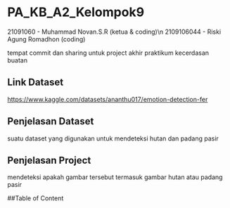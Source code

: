 # PA_KB_A2_Kelompok9

21091060 - Muhammad Novan.S.R (ketua & coding)\n
2109106044 - Riski Agung Romadhon (coding)

tempat commit dan sharing untuk project akhir praktikum kecerdasan buatan

## Link Dataset
https://www.kaggle.com/datasets/ananthu017/emotion-detection-fer

## Penjelasan Dataset
suatu dataset yang digunakan untuk mendeteksi hutan dan padang pasir

## Penjelasan Project
mendeteksi apakah gambar tersebut termasuk gambar hutan atau padang pasir

##Table of Content
